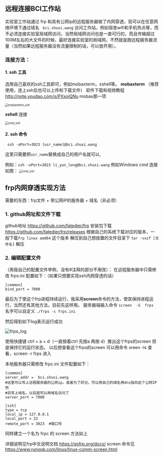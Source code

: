 ## 远程连接BCI工作站
实验室工作站通过 frp 和具有公网ip的远程服务器做了内网穿透，现可以在任意网络环境下通过域名  ``` bci.shuxi.wang``` 访问工作站，例如宿舍wifi和手机热点等，而不必须连接实验室局域网访问，当然局域网访问也是一直可行的，而且传输超过100M左右的大文件的时候，最好连接实验室的局域网，不然就是跑远程服务器流量（当然如果远程服务器没有流量限制的话，可以放开用）。

### 连接方法：
#### 1. ssh 工具
选用自己喜欢的ssh工具即可，例如mobaxterm，xshell等。
**mobaxterm** （推荐使用，连上ssh后也可以上传和下载文件）
软件下载和视频教程 http://note.youdao.com/s/PXxoiQNu  mobax那一项

<img src="mobaxterm_ssh.png" alt="mobaxterm_ssh" style="zoom:67%;" />

**xshell** 连接

<img src="xshell_ssh.png" alt="cmd_ssh" style="zoom: 67%;" />


#### 2. ssh 命令  
```shell
 ssh -oPort=3023 [usr_name]@bci.shuxi.wang
```
这里只需要把```usr_name```替换成自己的用户名就可以, 

例如：```ssh -oPort=3023 li_yun_long@bci.shuxi.wang```
例如Windows cmd 连接如图：
<img src="cmd_ssh.png" alt="cmd_ssh" style="zoom:67%;" />









## frp内网穿透实现方法

需要的东西：frp文件 + 带公网iP的服务器  + 域名（非必须）



### 1.  github网址和文件下载

github地址 https://github.com/fatedier/frp
安装包下载 https://github.com/fatedier/frp/releases
根据自己的系统下载对应的版本，一般下载```frp linux amd64``` 这个版本
解压到自己想放置的文件目录下
```tar -vxzf [文件名]```  解压

### 2. 编辑配置文件
（用我自己的配置文件举例，没有#注释的部分不用改）：
在远程服务器中只需修改 frps.ini 配置如下：（如果只想要实现ssh内网穿透的话）
```
[common]
bind_port = 7000
```
最后为了使这个frp进程持续运行，我采用**screen**命令的方法，使其保持进程运行，当然还有其他方法，目前先这样用。
服务器端输入命令
```screen  -S  frps```   名字可以自定义
```./frps -c frps.ini```

然后得到如下log表示运行成功

![frps_log](frps_log.png)

使用快捷键 ctrl + a + d（一直按着ctrl 先按a 再按 d）推出这个frps的screen 但是保持它的运行状态。
以后想查看这个frps的screen 可以用命令 sreen -ls 查看，screen -r frps 进入

本地服务器只需修改 frpc.ini 文件配置如下：
```
[common]
server_addr =  bci.shuxi.wang 
#这里可以写上远程服务器的公网ip，或者为了好记，可以用自己的域名用dns指向这个公网IP然
#后写上域名，以后就可以用域名访问了
server_port = 7000

[ssh]
type = tcp
local_ip = 127.0.0.1
local_port = 22
remote_port = 3023  #端口号
```
同样建立一个名为 frpc  的 screen 方法如上



详细说明见frp中文说明文档 https://gofrp.org/docs/
screen 命令见 https://www.runoob.com/linux/linux-comm-screen.html
